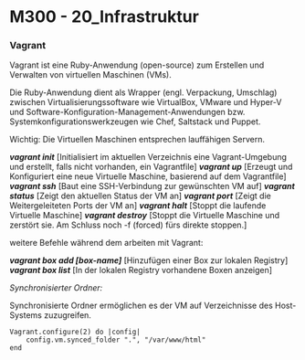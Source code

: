 **M300 - 20_Infrastruktur**
==========================

### Vagrant

Vagrant ist eine Ruby-Anwendung (open-source) zum Erstellen und Verwalten von virtuellen Maschinen (VMs).

Die Ruby-Anwendung dient als Wrapper (engl. Verpackung, Umschlag) zwischen Virtualisierungssoftware wie VirtualBox, VMware und Hyper-V und Software-Konfiguration-Management-Anwendungen bzw. Systemkonfigurationswerkzeugen wie Chef, Saltstack und Puppet.

Wichtig: Die Virtuellen Maschinen entsprechen lauffähigen Servern.


***vagrant init*** 
    [Initialisiert im aktuellen Verzeichnis eine Vagrant-Umgebung und erstellt, falls nicht vorhanden, ein Vagrantfile]
***vagrant up*** 
    [Erzeugt und Konfiguriert eine neue Virtuelle Maschine, basierend auf dem Vagrantfile]
***vagrant ssh*** 
    [Baut eine SSH-Verbindung zur gewünschten VM auf]
***vagrant status*** 
    [Zeigt den aktuellen Status der VM an]
***vagrant port*** 
    [Zeigt die Weitergeleiteten Ports der VM an]
***vagrant halt*** 
    [Stoppt die laufende Virtuelle Maschine]
***vagrant destroy*** 
    [Stoppt die Virtuelle Maschine und zerstört sie. Am Schluss noch -f (forced) fürs direkte stoppen.]

weitere Befehle während dem arbeiten mit Vagrant:

***vagrant box add [box-name]*** 
    [Hinzufügen einer Box zur lokalen Registry]
***vagrant box list*** 
    [In der lokalen Registry vorhandene Boxen anzeigen]


*Synchronisierter Ordner:*

Synchronisierte Ordner ermöglichen es der VM auf Verzeichnisse des Host-Systems zuzugreifen.

    Vagrant.configure(2) do |config|
        config.vm.synced_folder ".", "/var/www/html"  
    end

